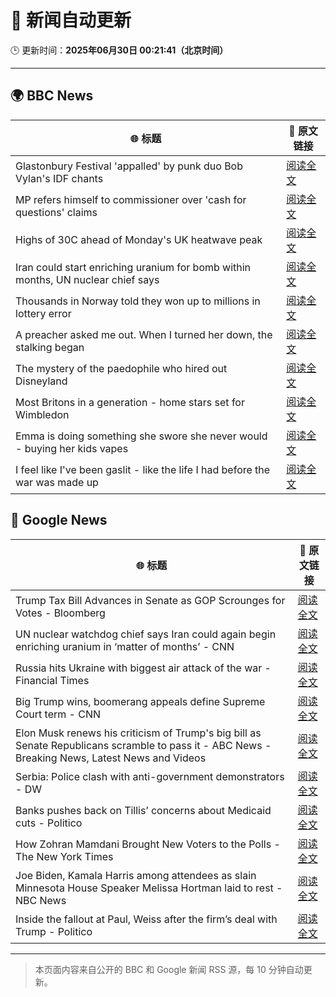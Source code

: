 # 🧠 新闻自动更新

🕒 更新时间：**2025年06月30日 00:21:41（北京时间）**

---

## 🌍 BBC News

| 🌐 标题 | 🔗 原文链接 |
|--------|-------------|
| Glastonbury Festival 'appalled' by punk duo Bob Vylan's IDF chants | [阅读全文](https://www.bbc.com/news/articles/c33514nryy1o) |
| MP refers himself to commissioner over 'cash for questions' claims | [阅读全文](https://www.bbc.com/news/articles/c4gdrjqvp0jo) |
| Highs of 30C ahead of Monday's UK heatwave peak | [阅读全文](https://www.bbc.com/news/articles/cx2l77w5pl7o) |
| Iran could start enriching uranium for bomb within months, UN nuclear chief says | [阅读全文](https://www.bbc.com/news/articles/c79qeqg89g2o) |
| Thousands in Norway told they won up to millions in lottery error | [阅读全文](https://www.bbc.com/news/articles/c15wn70v7z8o) |
| A preacher asked me out. When I turned her down, the stalking began | [阅读全文](https://www.bbc.com/news/articles/ce3velqy9rzo) |
| The mystery of the paedophile who hired out Disneyland | [阅读全文](https://www.bbc.com/news/articles/c93kg14zn3zo) |
| Most Britons in a generation - home stars set for Wimbledon | [阅读全文](https://www.bbc.com/sport/tennis/articles/cm2my49x07eo) |
| Emma is doing something she swore she never would - buying her kids vapes | [阅读全文](https://www.bbc.com/news/articles/czdv3jq1pnyo) |
| I feel like I've been gaslit - like the life I had before the war was made up | [阅读全文](https://www.bbc.com/news/articles/cn81rdvdm9jo) |

## 📰 Google News

| 🌐 标题 | 🔗 原文链接 |
|--------|-------------|
| Trump Tax Bill Advances in Senate as GOP Scrounges for Votes - Bloomberg | [阅读全文](https://news.google.com/rss/articles/CBMiswFBVV95cUxPc3NVWlpkZS1uM0dlNFQ3b2NBUkRfWFJMUkdxWHRBOHpEbVlaOUtfWTYwNk95X2trVE5CeUh2WXVvZnA5TXRRUnBQcUQteFBHQjVOamJ1QmxjYkZJdzhUZEptbVZhdWtqQngxSmJvczM4WkI5MjRJSDNjd2JpekpDRmNpZi1wd29xTGt6LVBHcWV4MXdnM2hWeW90QzJhMmI3dllBTWV3OVBMdDBSMnpkM0NmRQ?oc=5) |
| UN nuclear watchdog chief says Iran could again begin enriching uranium in ‘matter of months’ - CNN | [阅读全文](https://news.google.com/rss/articles/CBMid0FVX3lxTE11aU9HZnNkeXFXX0Yyczc3MUpPeF93aUwwNElrblN3dm5zV2dlVXhxV2ZrNlBpSmZ5Nm5nalRVTUxNNDFjQWN5SDc1WjZlV0xJTmpTcWY2Ukx5VndIcWpoVFBKYTA5VXNUR1F2YXlLdFBVRXk1ZEZ30gF8QVVfeXFMUGp6T3RLLVo2XzB1VEVDYVh5WUFuNTdBOHRBbUFuTTFfWlRWWEJaRGdlMm1XNzNxT1dISnl2anZiVUEtU1hBdVU3MkNqemRLT21YSXZacEdjREJCTjExa2FpbDk0eWxXdGhrZXNvbTJ0d3gtcDJHSzJZTWU4Zg?oc=5) |
| Russia hits Ukraine with biggest air attack of the war - Financial Times | [阅读全文](https://news.google.com/rss/articles/CBMicEFVX3lxTE5ncVJnNlgyMGxJbDlXaGhXMlZTNGZKaUVUOFRHYzNTYjlwczBCVVpSOGdEYm5xb3Bsc2JxUF9YMDF0QlM0d3Z6RzM4QjVWeVZJTV9tWE82dXdxVVZVcG5xQ2V6UkpwLVFxSEMyWnV0OVo?oc=5) |
| Big Trump wins, boomerang appeals define Supreme Court term - CNN | [阅读全文](https://news.google.com/rss/articles/CBMieEFVX3lxTFBQNkQ4cHQzNk1VaGJWZWFVNVpMaExuN0FoLVhDT2twYklRb29UcjRFb1hVUm9TZU9aa2JZWmNpZTJfQU9RWExPczYwZFM3NkZqc3hyM1FDeXNlSXU0bUdVWTQyMDAyMS1lUEQ1TVVkSlAtby1sMlZpbdIBfkFVX3lxTE1nbmtnUm5uZnNxOENEWDdaeVVVU080eFB0T3FqTnZ3MDQ4YUd5OGtHMVFhOFl0aTNDdndqeVE3R2FMQ2xDYkRHQzNVR0pDUkRNYmpnNEdtRHNOOVJBX05VckJ0LWozQ0Jia1hqTkRsaFJybmxkZnRXbWV3eHEtQQ?oc=5) |
| Elon Musk renews his criticism of Trump's big bill as Senate Republicans scramble to pass it - ABC News - Breaking News, Latest News and Videos | [阅读全文](https://news.google.com/rss/articles/CBMiogFBVV95cUxQdUJuaVREbFg1bDlJR05zMjhzYjBJVmgtYWRRZW83dVl1Z1pVdm11STFqeEhzY0hiQXVEQzk4dzFraEFqaDJsbjlhdDVFcnpUUkg1NDJ3RVpTLXZhZzB6YmxaaDE5bXJuc3FJY3Z0OW9SazhIZXcxa1dSZXV3X3kwek5uYlN0a2REcWhKRkpXWmhvYUpKUWl1eHdaX1p3SVItLWfSAacBQVVfeXFMTjNNXzBFMm5ETmdGRjRrWTk3SURnWURBbVZwa19jcWZ5dVNNSlBrWUlPTlNNQUVwcmRlVWxSejBRcktnQXowWlp1QU5RVjdRWEhaSEhhckRZWk5kNW5wWTBHQUprQnp6cWRleXpBTXZON2RLQy10ME9vOU9wOWN0T29QTVN1QjdMT0JoeTRzZ1c4YmlsaHJRN1pjcEIyVXhwYTF2RjJrYjg?oc=5) |
| Serbia: Police clash with anti-government demonstrators - DW | [阅读全文](https://news.google.com/rss/articles/CBMikAFBVV95cUxOTmZtVDV4R0dldFI4Nk1OcDgtQ1RMclI3empLOTNxZ2ZHVEV5OVJTZXJNLTltLUl2TC14dktKM3VIRERCUXJtN2tFcjBDc2hkMFhKQ3p1WkxCVy1IR1YwRy1CZ0NYMFBQZ0JPSy1CZTh3SVNOUEExM0ROQnV2QTI3NXU1WFIyd0tZRXJWNFhPRnnSAZABQVVfeXFMT044RzFkTEdrVktiTWJHMzhKbFhabnd3SXBXS3VsMW5SZ2Y2VjFxa1YwTVg3V0FQWnhxVl9GSUZwNFZ6Mi11RGF1b09nSVdQc0RaaGxNS2I5MXlldFhDMjRRM09RS3pEeHN6RVduNU9NTm1yWjBCNDZRcDQ4b0xFM3F6VlZsQnpWdENscmxsMGRl?oc=5) |
| Banks pushes back on Tillis’ concerns about Medicaid cuts - Politico | [阅读全文](https://news.google.com/rss/articles/CBMingFBVV95cUxOdTlsUmU5UFZNV3BKWDM3TDFUMXFEcjZlS0JlcGJfUGRWT0xMZVdoLXZHRzl3cHVnZkRBcXhlc0RXNlVIQW9tVE1JdlpES0VsY1pISGdYdmU2eGpKTGNBNUxDNVgzUlJ2OE8wVmd2aWVWLTEydTdxMWstTHg2aTBRS2I0WmJCU0NHbVQzSUk3QU4zUm5QVGdtVGhUYjNJQQ?oc=5) |
| How Zohran Mamdani Brought New Voters to the Polls - The New York Times | [阅读全文](https://news.google.com/rss/articles/CBMihgFBVV95cUxObWxTckZpU2xCaC1fZ25rdVFGT2t5MDRFcnB2Z01CaWZGWHJWZnN1UnU1eVIwOVpUZ0FGWFd0ak1ZUmh3RE05NlpUZnk1dDd1N2FtYW96dUdmRGs4S0pFS2pZdEd4S1lTVlh3LUpINXQ0VHVRZEZhSjRRb3ZpSTJPeUt3MnFiQQ?oc=5) |
| Joe Biden, Kamala Harris among attendees as slain Minnesota House Speaker Melissa Hortman laid to rest - NBC News | [阅读全文](https://news.google.com/rss/articles/CBMingFBVV95cUxNbEtIOUZDYm1nRGNBVldaOTBlckFtVlVpQkJfMzJoOEtzb09PWHZSVjRQbXl3ZUlsOHItd1pVTTQ2cjVwTW93SEUwcy1UME1WZXZGOXkwTkdUMmhoc1gxemFab0hSMVl4aWRMbEhNN2xUWFZqdTNFZy05SUJfWkNrcUdhQk9YR0dqR3RrWm1lcjVFMVlHbXduWDNmUFU3UdIBVkFVX3lxTE0yQVB6Ml83a0paa2Fzajdza1dTZXVVeXhNbUlUc1hQUUQ3cFkyRExkTnF6QXdoTnRkY0tBUnNvYmpKMG80Y19fUFcxbXBxb2tpU0hVTHBn?oc=5) |
| Inside the fallout at Paul, Weiss after the firm’s deal with Trump - Politico | [阅读全文](https://news.google.com/rss/articles/CBMijAFBVV95cUxOU0JDbmJ5OE9VTGJERHBDSzZUZTNjQVZLb2VEQUNqUkxsTWRuZkg4VHBKU2JGZTBkdy10TFhGZ2d6V2liVU96MHF2UlhGdFpydzdPRXJ1aUVqajBtNzBnR3N5eTR5UjVRMkRScWVnQ1U4UFE4aEN5QmRyWkM0TUV4NnFybTNJRTlZM3dFTQ?oc=5) |

---
> 本页面内容来自公开的 BBC 和 Google 新闻 RSS 源，每 10 分钟自动更新。
